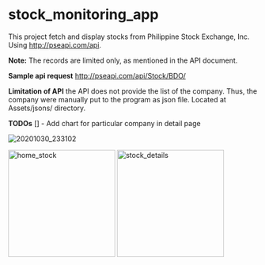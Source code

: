 # stock_monitoring_app

This project fetch and display stocks from Philippine Stock Exchange, Inc. 
Using http://pseapi.com/api.

**Note:** The records are limited only, as mentioned in the API document. 

**Sample api request** http://pseapi.com/api/Stock/BDO/  

**Limitation of API** the API does not provide the list of the company. Thus, the company were manually put to the program as json file. Located at Assets/jsons/ directory.

**TODOs**
  [] - Add chart for particular company in detail page

![20201030_233102](https://user-images.githubusercontent.com/25916444/97725119-c0025a00-1b08-11eb-895d-0f6ed0cfe2bb.gif)

<img width="216" alt="home_stock" src="https://user-images.githubusercontent.com/25916444/97725665-69e1e680-1b09-11eb-9645-98e83459376e.png">
<img width="216" alt="stock_details" src="https://user-images.githubusercontent.com/25916444/97725736-7a925c80-1b09-11eb-81ab-99a22a8b2561.png">

